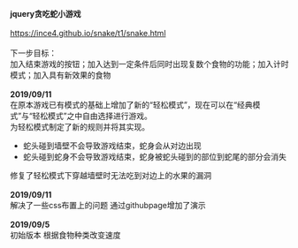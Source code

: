 <strong>jquery贪吃蛇小游戏</strong><br><br>
https://ince4.github.io/snake/t1/snake.html<br><br>
下一步目标：<br>
加入结束游戏的按钮；加入达到一定条件后同时出现复数个食物的功能；加入计时模式；加入具有新效果的食物
<br><br><strong>2019/09/11</strong><br>
在原本游戏已有模式的基础上增加了新的“轻松模式”，现在可以在“经典模式”与“轻松模式”之中自由选择进行游戏。<br>
为轻松模式制定了新的规则并将其实现。<br>
<ul>
  <li>蛇头碰到墙壁不会导致游戏结束，蛇身会从对边出现</li>
  <li>蛇头碰到蛇身不会导致游戏结束，蛇身被蛇头碰到的部位到蛇尾的部分会消失</li>
</ul>
修复了轻松模式下穿越墙壁时无法吃到对边上的水果的漏洞
<br>
<br><strong>2019/09/11</strong><br>
解决了一些css布置上的问题 通过githubpage增加了演示<br>
<br><strong>2019/09/5</strong><br>
初始版本 根据食物种类改变速度
